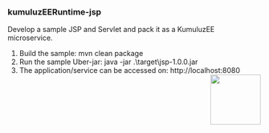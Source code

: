 ### kumuluzEERuntime-jsp

Develop a sample JSP and Servlet and pack it as a KumuluzEE microservice.

1. Build the sample: mvn clean package
2. Run the sample Uber-jar: java -jar .\target\jsp-1.0.0.jar
3. The application/service can be accessed on: http://localhost:8080
<a href="https://foojay.io/works-with-openjdk"><img align="right" src="https://github.com/foojayio/badges/raw/main/works_with_openjdk/Works-with-OpenJDK.png" width="100"></a>
